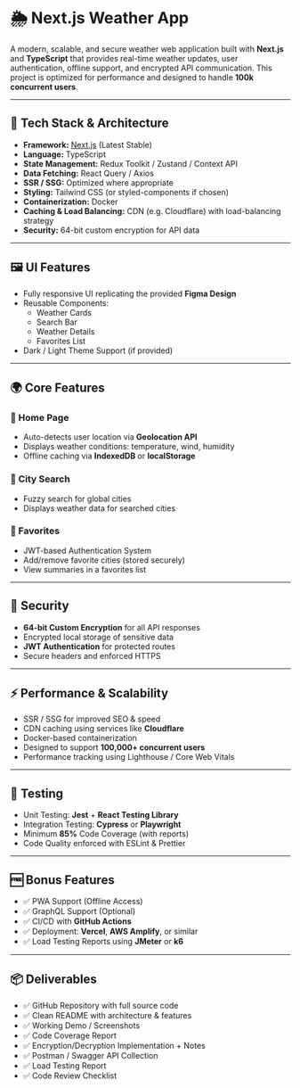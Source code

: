 # 🌦️ Next.js Weather App

A modern, scalable, and secure weather web application built with **Next.js** and **TypeScript** that provides real-time weather updates, user authentication, offline support, and encrypted API communication. This project is optimized for performance and designed to handle **100k concurrent users**.

---

## 🔧 Tech Stack & Architecture

- **Framework:** [Next.js](https://nextjs.org/) (Latest Stable)
- **Language:** TypeScript
- **State Management:** Redux Toolkit / Zustand / Context API
- **Data Fetching:** React Query / Axios
- **SSR / SSG:** Optimized where appropriate
- **Styling:** Tailwind CSS (or styled-components if chosen)
- **Containerization:** Docker
- **Caching & Load Balancing:** CDN (e.g. Cloudflare) with load-balancing strategy
- **Security:** 64-bit custom encryption for API data

---

## 🖼️ UI Features

- Fully responsive UI replicating the provided **Figma Design**
- Reusable Components:
  - Weather Cards
  - Search Bar
  - Weather Details
  - Favorites List
- Dark / Light Theme Support (if provided)

---

## 🌍 Core Features

### 🔸 Home Page
- Auto-detects user location via **Geolocation API**
- Displays weather conditions: temperature, wind, humidity
- Offline caching via **IndexedDB** or **localStorage**

### 🔸 City Search
- Fuzzy search for global cities
- Displays weather data for searched cities

### 🔸 Favorites
- JWT-based Authentication System
- Add/remove favorite cities (stored securely)
- View summaries in a favorites list

---

## 🔐 Security

- **64-bit Custom Encryption** for all API responses
- Encrypted local storage of sensitive data
- **JWT Authentication** for protected routes
- Secure headers and enforced HTTPS

---

## ⚡ Performance & Scalability

- SSR / SSG for improved SEO & speed
- CDN caching using services like **Cloudflare**
- Docker-based containerization
- Designed to support **100,000+ concurrent users**
- Performance tracking using Lighthouse / Core Web Vitals

---

## 🧪 Testing

- Unit Testing: **Jest** + **React Testing Library**
- Integration Testing: **Cypress** or **Playwright**
- Minimum **85%** Code Coverage (with reports)
- Code Quality enforced with ESLint & Prettier

---

## 🆓 Bonus Features

- ✅ PWA Support (Offline Access)
- ✅ GraphQL Support (Optional)
- ✅ CI/CD with **GitHub Actions**
- ✅ Deployment: **Vercel**, **AWS Amplify**, or similar
- ✅ Load Testing Reports using **JMeter** or **k6**

---

## 📦 Deliverables

- ✅ GitHub Repository with full source code
- ✅ Clean README with architecture & features
- ✅ Working Demo / Screenshots
- ✅ Code Coverage Report
- ✅ Encryption/Decryption Implementation + Notes
- ✅ Postman / Swagger API Collection
- ✅ Load Testing Report
- ✅ Code Review Checklist

